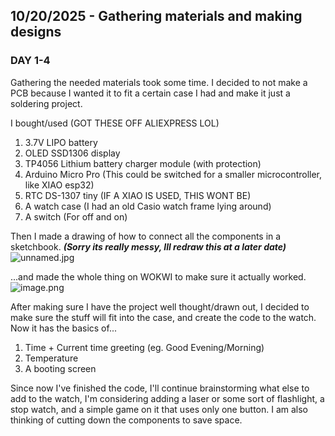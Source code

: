 <!--
  ===================    !!READ THIS NOTICE!!   ====================
  DO NOT edit this file manually. Your changes WILL BE OVERWRITTEN!
  This journal is auto generated and updated by Hack Club Blueprint.
  To edit this file, please edit your journal entries on Blueprint.
  ==================================================================
-->

## 10/20/2025 - Gathering materials and making designs  

### DAY 1-4
Gathering the needed materials took some time. I decided to not make a PCB because I wanted it to fit a certain case I had and make it just a soldering project. 

I bought/used (GOT THESE OFF ALIEXPRESS LOL)

1. 3.7V LIPO battery
2. OLED SSD1306 display
3. TP4056 Lithium battery charger module (with protection) 
4. Arduino Micro Pro (This could be switched for a smaller microcontroller, like XIAO esp32)
5. RTC DS-1307 tiny (IF A XIAO IS USED, THIS WONT BE)
6. A watch case (I had an old Casio watch frame lying around)
7. A switch (For off and on)

Then I made a drawing of how to connect all the components in a sketchbook. **_(Sorry its really messy, Ill redraw this at a later date)_**
![unnamed.jpg](https://blueprint.hackclub.com/user-attachments/blobs/proxy/eyJfcmFpbHMiOnsiZGF0YSI6MzY5MSwicHVyIjoiYmxvYl9pZCJ9fQ==--0bd573c362b452dce71accdf395882318eceeecc/unnamed.jpg)

...and made the whole thing on WOKWI to make sure it actually worked.
![image.png](https://blueprint.hackclub.com/user-attachments/blobs/proxy/eyJfcmFpbHMiOnsiZGF0YSI6MzY5MCwicHVyIjoiYmxvYl9pZCJ9fQ==--ce2ad780a4aec10c768b1de58c94685959362593/image.png)

After making sure I have the project well thought/drawn out, I decided to make sure the stuff will fit into the case, and create the code to the watch. Now it has the basics of...
1. Time + Current time greeting (eg. Good Evening/Morning)
2. Temperature
3. A booting screen

Since now I've finished the code, I'll continue brainstorming what else to add to the watch, I'm considering adding a laser or some sort of flashlight, a stop watch, and a simple game on it that uses only one button. I am also thinking of cutting down the components to save space.






  

